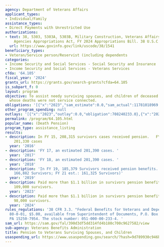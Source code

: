 ```yaml
---
agency: Department of Veterans Affairs
applicant_types:
- Individual/Family
assistance_types:
- Direct Payments with Unrestricted Use
authorizations:
- text: 38, 5303, 5303A, 5303B, Military Construction, Veterans Affairs and Related
    Agencies Appropriations Act, FY 2024 Appropriations Bill. 38 U.S.C. &sect; 1541-1543.
  url: https://www.govinfo.gov/link/uscode/38/1541
beneficiary_types:
- Veteran/Service person/Reservist (including dependents
categories:
- Income Security and Social Services - Social Security and Insurance
- Income Security and Social Services - Veterans Services
cfda: '64.105'
fiscal_year: '2024'
grants_url: https://grants.gov/search-grants?cfda=64.105
is_subpart_f: 0
layout: program
objective: To assist needy surviving spouses, and children of deceased war-time veterans
  whose deaths were not service connected.
obligations: '[{"x":"2023","sam_estimate":0.0,"sam_actual":11781018969.0,"usa_spending_actual":708240233.0},{"x":"2024","sam_estimate":0.0,"sam_actual":1100513254.0,"usa_spending_actual":672005254.0},{"x":"2025","sam_estimate":0.0,"sam_actual":1144533784.0,"usa_spending_actual":110511133.0}]'
other_program_spending: null
outlays: '[{"x":"2023","outlay":0.0,"obligation":708240233.0},{"x":"2024","outlay":0.0,"obligation":672005254.0},{"x":"2025","outlay":0.0,"obligation":110511133.0}]'
permalink: /program/64.105.html
popular_name: (Death Pension)
program_type: assistance_listing
results:
- description: In FY 15, 208,315 survivors cases received pension.   FY 16, an estimated
    201,330 cases
  year: '2016'
- description: 'FY 17, an estimated 201,390 cases. '
  year: '2017'
- description: 'FY 18, an estimated 201,390 cases. '
  year: '2018'
- description: 'In FY 19, 185,379 Survivors received pension benefits.  (FY20 est.:
    166,882 Survivors; FY 21 est.: 161,325 Survivors)'
  year: '2019'
- description: Paid more than $1.1 billion in survivors pension benefits to more than
    109,000 survivors.
  year: '2023'
- description: Paid more than $1.1 billion in survivors pension benefits to more than
    98,000 survivors.
  year: '2024'
rules_regulations: '38 CFR 3.3. "Federal Benefits for Veterans and Dependents," Pamphlet
  80-0-01, $5.00, available from Superintendent of Documents, P.O. Box 371954, Pittsburgh,
  PA 15250-7954. The stock number: 051-000-00-233-4. '
sam_url: https://sam.gov/fal/390d3df5dd314fd4b180c700c9627582/view
sub-agency: Veterans Benefits Administration
title: Pension to Veterans Surviving Spouses, and Children
usaspending_url: https://www.usaspending.gov/search/?hash=9d789930c946b050e3676a1eee1dd5ba
---
```

